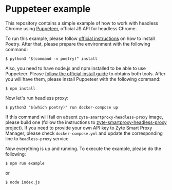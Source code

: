 # Puppeteer example

This repository contains a simple example of how to work with headless
Chrome using [Puppeteer](https://pptr.dev), official JS API for headless
Chrome.

To run this example, please follow [official
instructions](https://poetry.eustace.io/docs/#installation) on how to
install Poetry. After that, please prepare the environment with the
following command:

```console
$ python3 "$(command -v poetry)" install
```

Also, you need to have node.js and npm installed to be
able to use Puppeteer. Please [follow the official install
guide](https://www.npmjs.com/get-npm) to obtains both tools. After you
will have them, please install Puppeteer with the following command:

```console
$ npm install
```

Now let's run headless proxy:

```console
$ python3 "$(which poetry)" run docker-compose up
```

If this command will fail on absent `zyte-smartproxy-headless-proxy` image,
please build one (follow the instructions to
[zyte-smartproxy-headless-proxy](https://github.com/zytedata/zyte-smartproxy-headless-proxy)
project). If you need to provide your own API key to Zyte Smart Proxy Manager,
please check `docker-compose.yml` and update the corresponding line to
`headless-proxy` service.

Now everything is up and running. To execute the example, please do the
following:

```console
$ npm run example
```

or

```console
$ node index.js
```
